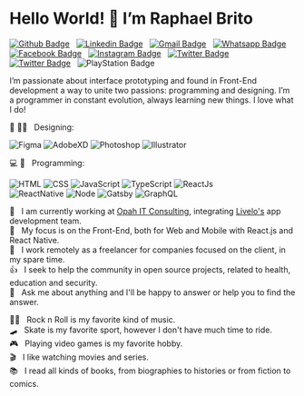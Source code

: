 # Hello World! 👋 I’m Raphael Brito

[![Github Badge](https://img.shields.io/badge/-Github-000?style=flat&logo=Github&logoColor=white&link=https://github.com/RBritoX)](https://github.com/RBritoX) &nbsp; 
[![Linkedin Badge](https://img.shields.io/badge/-LinkedIn-0077B5?style=flat&logo=Linkedin&logoColor=white&link=https://www.linkedin.com/in/nykollemalone)](https://www.linkedin.com/in/raphaellbrito/) &nbsp; 
[![Gmail Badge](https://img.shields.io/badge/-Gmail-c5392a?style=flat&logo=Gmail&logoColor=white&link=mailto:rbritox.js@gmail.com)](mailto:rbritox.js@gmail.com) &nbsp; 
[![Whatsapp Badge](https://img.shields.io/badge/-Whatsapp-1F9B12?style=flat&labelColor=1F9B12&logo=whatsapp&logoColor=white&link=https://api.whatsapp.com/send?phone=5511994661413&text=Olá%20Raphael!%20Vi%20seu%20perfil%20no%20Github%20e%20gostaria%20de%20entrar%20em%20contato%20com%20você)](https://api.whatsapp.com/send?phone=5511994661413&text=Olá%20Raphael!%20Vi%20seu%20perfil%20no%20Github%20e%20gostaria%20de%20entrar%20em%20contato%20com%20você) &nbsp; 
[![Facebook Badge](https://img.shields.io/badge/-Facebook-1778F2?style=flat&logo=Facebook&logoColor=white&link=https://www.facebook.com/RaphaBrito)](https://www.facebook.com/RaphaBrito) &nbsp; 
[![Instagram Badge](https://img.shields.io/badge/-Instagram-BF008C?style=flat&logo=Instagram&logoColor=white&link=https://www.instagram.com/raphaellbrito)](https://www.instagram.com/raphaellbrito) &nbsp; 
[![Twitter Badge](https://img.shields.io/badge/-Twitter-00acee?style=flat&logo=Twitter&logoColor=white&link=https://twitter.com/RaphaelBritoX)](https://twitter.com/RaphaelBritoX) &nbsp; 
[![Twitter Badge](https://img.shields.io/badge/-Spotify-1ED561?style=flat&logo=Spotify&logoColor=white&link=https://open.spotify.com/user/raphaellbrito?si=_qP5ahrUS0aMlgefqAKJAg)](https://open.spotify.com/user/raphaellbrito?si=_qP5ahrUS0aMlgefqAKJAg) &nbsp; 
![PlayStation Badge](https://img.shields.io/badge/-PSN:_RBritoX-1057A1?style=flat&logo=PlayStation&logoColor=white)

I’m passionate about interface prototyping and found in Front-End development a way to unite two passions: programming and designing.
I’m a programmer in constant evolution, always learning new things. I love what I do!

🎨 ✍🏼 &nbsp; Designing: <br/>

![Figma](https://img.shields.io/badge/-Figma-222?style=flat&logoColor=figma&logo=figma)
![AdobeXD](https://img.shields.io/badge/-Adobe_XD-222?style=flat&logoColor=adobe-xd&logo=adobe-xd)
![Photoshop](https://img.shields.io/badge/-Photoshop-222?style=flat&logoColor=photoshop&logo=adobe-photoshop)
![Illustrator](https://img.shields.io/badge/-Illustrator-222?style=flat&logoColor=illustrator&logo=adobe-illustrator)<br/>

💻 📱 &nbsp; Programming: <br/>

![HTML](https://img.shields.io/badge/-HTML-222?style=flat&logoColor=html5&logo=html5)
![CSS](https://img.shields.io/badge/-CSS-222?style=flat&logoColor=2763EC&logo=css3)
![JavaScript](https://img.shields.io/badge/-JavaScript-222?style=flat&logoColor=javascript&logo=javascript)
![TypeScript](https://img.shields.io/badge/-TypeScript-222?style=flat&logoColor=0077C7&logo=typescript)
![ReactJs](https://img.shields.io/badge/-React.js-222?style=flat&logoColor=react&logo=react)<br/>
![ReactNative](https://img.shields.io/badge/-React_Native-222?style=flat&logoColor=react&logo=react)
![Node](https://img.shields.io/badge/-Node.js-222?style=flat&logoColor=node.js&logo=node.js)
![Gatsby](https://img.shields.io/badge/-Gatsby-222?style=flat&logoColor=643195&logo=gatsby)
![GraphQL](https://img.shields.io/badge/-GraphQL-222?style=flat&logoColor=E034A7&logo=graphql)

💼 &nbsp; I am currently working at [Opah IT Consulting](https://www.opah.com.br/), integrating [Livelo's](https://www.livelo.com.br/) app development team.<br/>
🚀 &nbsp; My focus is on the Front-End, both for Web and Mobile with React.js and React Native.<br/>
🤝 &nbsp; I work remotely as a freelancer for companies focused on the client, in my spare time.<br/>
👍 &nbsp; I seek to help the community in open source projects, related to health, education and security.<br/>
💬 &nbsp; Ask me about anything and I'll be happy to answer or help you to find the answer.<br/>

🤘🏻 &nbsp; Rock n Roll is my favorite kind of music.<br/>
🛹 &nbsp; Skate is my favorite sport, however I don't have much time to ride.<br/>
🎮 &nbsp; Playing video games is my favorite hobby.<br/>
🎬 &nbsp; I like watching movies and series.<br/>
📚 &nbsp; I read all kinds of books, from biographies to histories or from fiction to comics.<br/>
